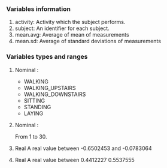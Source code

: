 ### Variables information 

1. activity: Activity which the subject performs. 
2. subject: An identifier for each subject.
3. mean.avg: Average of mean of measurements   
4. mean.sd:  Average of standard deviations of measurements


### Variables types and ranges 

1. Nominal : 
    * WALKING
    * WALKING_UPSTAIRS
    * WALKING_DOWNSTAIRS
    * SITTING
    * STANDING
    * LAYING


2. Nominal : 

      From 1 to 30. 

3. Real 
A real value between -0.6502453 and -0.0783064

4. Real 
A real value between 0.4412227 0.5537555
